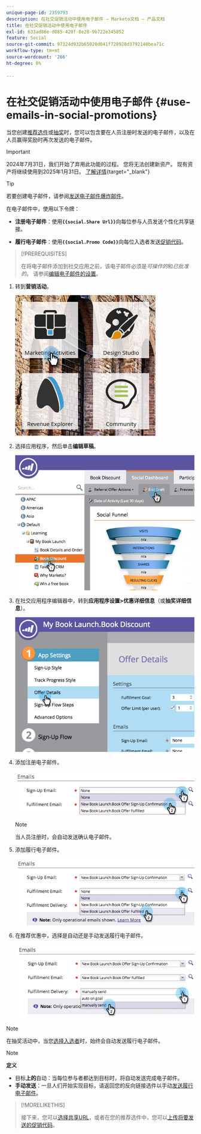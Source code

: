 ```yaml
---
unique-page-id: 2359793
description: 在社交促销活动中使用电子邮件 — Marketo文档 — 产品文档
title: 在社交促销活动中使用电子邮件
exl-id: 633ad86e-d085-420f-8e28-9b722e345852
feature: Social
source-git-commit: 97324d932b65020d041f728928d3792140bea71c
workflow-type: tm+mt
source-wordcount: '266'
ht-degree: 0%

---
```


# 在社交促销活动中使用电子邮件 {#use-emails-in-social-promotions}

当您创建[推荐选件](/help/marketo/product-docs/demand-generation/social/referral-offers/create-a-referral-offer.md)或[抽奖](/help/marketo/product-docs/demand-generation/social/sweepstakes/create-sweepstakes.md)时，您可以包含要在人员注册时发送的电子邮件，以及在人员赢得奖励时再次发送的电子邮件。

>[!IMPORTANT]
>
>2024年7月31日，我们开始了弃用此功能的过程。 您将无法创建新资产。 现有资产将继续使用到2025年1月31日。 [了解详情](https://nation.marketo.com/t5/employee-blogs/marketo-engage-social-features-deprecation/ba-p/351977){target="_blank"}

>[!TIP]
>
>若要创建电子邮件，请参阅[发送电子邮件爆炸邮件](/help/marketo/getting-started/quick-wins/send-an-email.md)。

在电子邮件中，使用以下令牌：

* **注册电子邮件**：使用&#x200B;**`{{social.Share Url}}`**&#x200B;向每位参与人员发送个性化共享链接。

* **履行电子邮件**：使用&#x200B;**`{{social.Promo Code}}`**&#x200B;向每位入选者发送[促销代码](/help/marketo/product-docs/demand-generation/social/social-functions/use-promo-codes-for-offer-fulfillment.md)。

>[!PREREQUISITES]
>
>在将电子邮件添加到社交应用之前，该电子邮件必须是&#x200B;_可操作的_&#x200B;和&#x200B;_已批准的_。 请参阅[编辑电子邮件的设置](/help/marketo/product-docs/email-marketing/general/functions-in-the-editor/make-an-email-operational.md)。

1. 转到&#x200B;**营销活动**。

   ![](assets/ma.png)

1. 选择应用程序，然后单击&#x200B;**编辑草稿**。

   ![](assets/image2014-9-19-16-3a12-3a33.png)

1. 在社交应用程序编辑器中，转到&#x200B;**应用程序设置>优惠详细信息**（或&#x200B;**抽奖详细信息**）。

   ![](assets/image2014-9-19-16-3a12-3a41.png)

1. 添加注册电子邮件。

   ![](assets/image2014-9-19-16-3a12-3a49.png)

   >[!NOTE]
   >
   >当人员注册时，会自动发送确认电子邮件。

1. 添加履行电子邮件。

   ![](assets/image2014-9-19-16-3a15-3a26.png)

1. 在推荐优惠中，选择是自动还是手动发送履行电子邮件。

   ![](assets/image2014-9-19-16-3a15-3a36.png)

>[!NOTE]
>
>在抽奖活动中，当您[选择入选者](/help/marketo/product-docs/demand-generation/social/sweepstakes/select-sweepstakes-winners.md)时，始终会自动发送履行电子邮件。

>[!NOTE]
>
>**定义**
>
>* 目标&#x200B;**上的**&#x200B;自动：当每位参与者都达到目标时，将自动发送完成电子邮件。
>* **手动发送**：一旦人们开始实现目标，请返回您的反向链接选件以手动[发送履行电子邮件](/help/marketo/product-docs/demand-generation/social/referral-offers/send-referral-offer-fulfillment-email.md)。
>

>[!MORELIKETHIS]
>
>接下来，您可以[选择共享URL](/help/marketo/product-docs/demand-generation/social/social-functions/choose-the-share-url-for-a-social-app.md)，或者在您的推荐选件中，您可以[上传将要发送的促销代码](/help/marketo/product-docs/demand-generation/social/social-functions/use-promo-codes-for-offer-fulfillment.md)。

